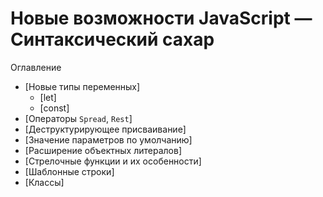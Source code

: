 # Новые возможности JavaScript — Синтаксический сахар

Оглавление

- [Новые типы переменных]
  - [let]
  - [const]
- [Операторы `Spread`, `Rest`]
- [Деструктурирующее присваивание]
- [Значение параметров по умолчанию]
- [Расширение объектных литералов]
- [Стрелочные функции и их особенности]
- [Шаблонные строки]
- [Классы]
